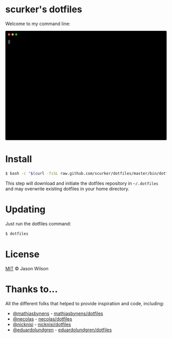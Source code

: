 # scurker's dotfiles

Welcome to my command line:

![Prompt](./prompt.svg)

# Install

```bash
$ bash -c "$(curl -fsSL raw.github.com/scurker/dotfiles/master/bin/dotfiles)"
```

This step will download and initiate the dotfiles repository in `~/.dotfiles` and may overwrite existing dotfiles in your home directory.

# Updating

Just run the dotfiles command:

```bash
$ dotfiles
```

# License

[MIT](license) © Jason Wilson

# Thanks to...

All the different folks that helped to provide inspiration and code, including:

* [@mathiasbynens](https://github.com/mathiasbynens) - [mathiasbynens/dotfiles](https://github.com/mathiasbynens/dotfiles)
* [@necolas](https://github.com/necolas) - [necolas/dotfiles](https://github.com/necolas/dotfiles)
* [@nicknisi](https://github.com/nicknisi) - [nicknisi/dotfiles](https://github.com/nicknisi/dotfiles)
* [@eduardolundgren](https://github.com/eduardolundgren/dotfiles) - [eduardolundgren/dotfiles](https://github.com/eduardolundgren/dotfiles)
